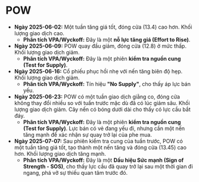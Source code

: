 # POW

- **Ngày 2025-06-02:** Một tuần tăng giá tốt, đóng cửa (13.4) cao hơn. Khối lượng giao dịch cao.
    - **Phân tích VPA/Wyckoff:** Đây là một **nỗ lực tăng giá (Effort to Rise)**.
- **Ngày 2025-06-09:** POW quay đầu giảm, đóng cửa (12.8) ở mức thấp. Khối lượng giao dịch giảm.
    - **Phân tích VPA/Wyckoff:** Đây là một phiên **kiểm tra nguồn cung (Test for Supply)**.
- **Ngày 2025-06-16:** Cổ phiếu phục hồi nhẹ với nến tăng biên độ hẹp. Khối lượng giao dịch giảm.
    - **Phân tích VPA/Wyckoff:** Tín hiệu **"No Supply"**, cho thấy áp lực bán yếu.
- **Ngày 2025-06-23:** POW có một tuần giao dịch giằng co, đóng cửa không thay đổi nhiều so với tuần trước mặc dù đã có lúc giảm sâu. Khối lượng giao dịch giảm. Cây nến có bóng dưới dài cho thấy có lực cầu bắt đáy.
    - **Phân tích VPA/Wyckoff:** Đây là một phiên **kiểm tra nguồn cung (Test for Supply)**. Lực bán có vẻ đang yếu đi, nhưng cần một nến tăng mạnh để xác nhận sự quay trở lại của phe mua.
- **Ngày 2025-07-07:** Sau phiên kiểm tra cung của tuần trước, POW có một tuần tăng giá tốt, tạo thành một nến tăng và đóng cửa (13.45) cao hơn. Khối lượng giao dịch tăng mạnh.
    - **Phân tích VPA/Wyckoff:** Đây là một **Dấu hiệu Sức mạnh (Sign of Strength - SOS)**, cho thấy lực cầu đã quay trở lại sau một thời gian đi ngang, phá vỡ sự thiếu quan tâm trước đó.


